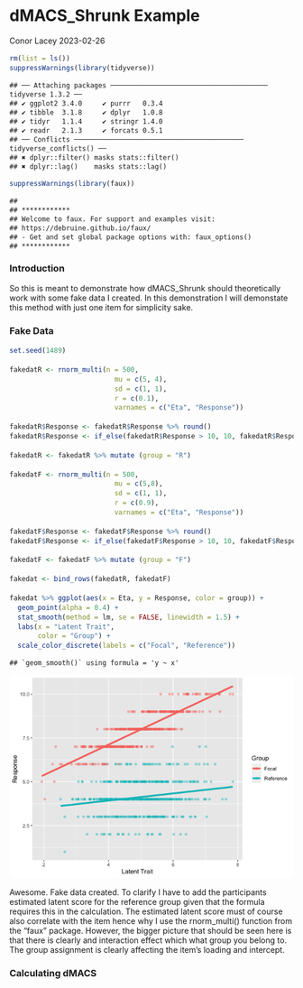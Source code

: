 dMACS_Shrunk Example
================
Conor Lacey
2023-02-26

``` r
rm(list = ls())
suppressWarnings(library(tidyverse))
```

    ## ── Attaching packages ─────────────────────────────────────── tidyverse 1.3.2 ──
    ## ✔ ggplot2 3.4.0     ✔ purrr   0.3.4
    ## ✔ tibble  3.1.8     ✔ dplyr   1.0.8
    ## ✔ tidyr   1.1.4     ✔ stringr 1.4.0
    ## ✔ readr   2.1.3     ✔ forcats 0.5.1
    ## ── Conflicts ────────────────────────────────────────── tidyverse_conflicts() ──
    ## ✖ dplyr::filter() masks stats::filter()
    ## ✖ dplyr::lag()    masks stats::lag()

``` r
suppressWarnings(library(faux))
```

    ## 
    ## ************
    ## Welcome to faux. For support and examples visit:
    ## https://debruine.github.io/faux/
    ## - Get and set global package options with: faux_options()
    ## ************

### Introduction

So this is meant to demonstrate how dMACS_Shrunk should theoretically
work with some fake data I created. In this demonstration I will
demonstate this method with just one item for simplicity sake.

### Fake Data

``` r
set.seed(1489)

fakedatR <- rnorm_multi(n = 500, 
                          mu = c(5, 4), 
                          sd = c(1, 1), 
                          r = c(0.1), 
                          varnames = c("Eta", "Response"))

fakedatR$Response <- fakedatR$Response %>% round()
fakedatR$Response <- if_else(fakedatR$Response > 10, 10, fakedatR$Response)

fakedatR <- fakedatR %>% mutate (group = "R")

fakedatF <- rnorm_multi(n = 500, 
                          mu = c(5,8), 
                          sd = c(1, 1), 
                          r = c(0.9), 
                          varnames = c("Eta", "Response"))

fakedatF$Response <- fakedatF$Response %>% round()
fakedatF$Response <- if_else(fakedatF$Response > 10, 10, fakedatF$Response)

fakedatF <- fakedatF %>% mutate (group = "F")

fakedat <- bind_rows(fakedatR, fakedatF)

fakedat %>% ggplot(aes(x = Eta, y = Response, color = group)) + 
  geom_point(alpha = 0.4) + 
  stat_smooth(method = lm, se = FALSE, linewidth = 1.5) + 
  labs(x = "Latent Trait",
       color = "Group") + 
  scale_color_discrete(labels = c("Focal", "Reference"))
```

    ## `geom_smooth()` using formula = 'y ~ x'

![](Thesis_files/figure-gfm/fake-data-1.png)<!-- -->

Awesome. Fake data created. To clarify I have to add the participants
estimated latent score for the reference group given that the formula
requires this in the calculation. The estimated latent score must of
course also correlate with the item hence why I use the rnorm_multi()
function from the “faux” package. However, the bigger picture that
should be seen here is that there is clearly and interaction effect
which what group you belong to. The group assignment is clearly
affecting the item’s loading and intercept.

### Calculating dMACS
